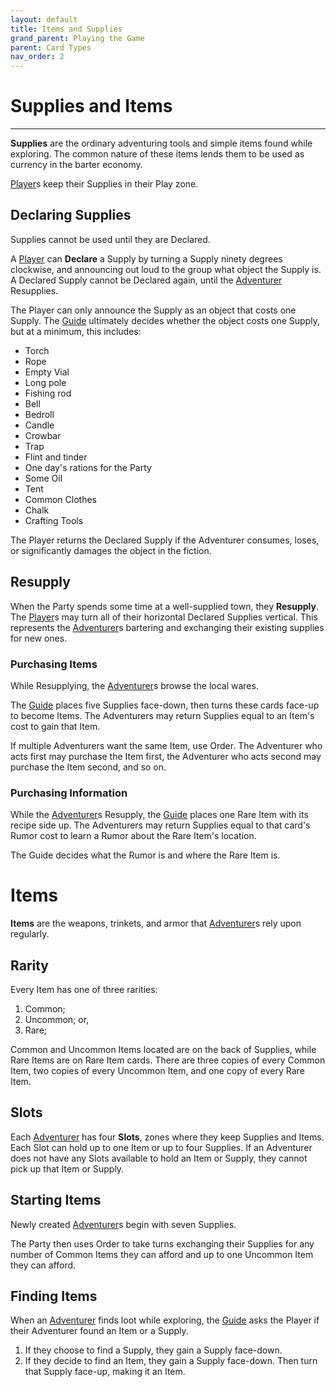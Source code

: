 ```yaml
---
layout: default
title: Items and Supplies
grand_parent: Playing the Game
parent: Card Types
nav_order: 2
---
```


# Supplies and Items

---

**Supplies** are the ordinary adventuring tools and simple items found while exploring. The common nature of these items lends them to be used as currency in the barter economy. 

[Player](https://plerpsandplerps.github.io/Sprouting-Tales/docs/Introduction/Basics.html#player-and-adventurer)s keep their Supplies in their Play zone.

## Declaring Supplies

Supplies cannot be used until they are Declared.

A [Player](https://plerpsandplerps.github.io/Sprouting-Tales/docs/Introduction/Basics.html#player-and-adventurer) can **Declare** a Supply by turning a Supply ninety degrees clockwise, and announcing out loud to the group what object the Supply is. A Declared Supply cannot be Declared again, until the [Adventurer](https://plerpsandplerps.github.io/Sprouting-Tales/docs/Introduction/Basics.html#player-and-adventurer) Resupplies. 

The Player can only announce the Supply as an object that costs one Supply. The [Guide](https://plerpsandplerps.github.io/Sprouting-Tales/docs/Introduction/Basics.html#guide) ultimately decides whether the object costs one Supply, but at a minimum, this includes:
- Torch
- Rope
- Empty Vial
- Long pole
- Fishing rod
- Bell
- Bedroll
- Candle
- Crowbar
- Trap
- Flint and tinder
- One day's rations for the Party
- Some Oil
- Tent
- Common Clothes
- Chalk
- Crafting Tools

The Player returns the Declared Supply if the Adventurer consumes, loses, or significantly damages the object in the fiction. 

## Resupply

When the Party spends some time at a well-supplied town, they **Resupply**. The [Player](https://plerpsandplerps.github.io/Sprouting-Tales/docs/Introduction/Basics.html#player-and-adventurer)s may turn all of their horizontal Declared Supplies vertical. This represents the [Adventurer](https://plerpsandplerps.github.io/Sprouting-Tales/docs/Introduction/Basics.html#player-and-adventurer)s bartering and exchanging their existing supplies for new ones. 

### Purchasing Items

While Resupplying, the [Adventurer](https://plerpsandplerps.github.io/Sprouting-Tales/docs/Introduction/Basics.html#player-and-adventurer)s browse the local wares. 

The [Guide](https://plerpsandplerps.github.io/Sprouting-Tales/docs/Introduction/Basics.html#guide) places five Supplies face-down, then turns these cards face-up to become Items. The Adventurers may return Supplies equal to an Item's cost to gain that Item. 

If multiple Adventurers want the same Item, use Order. The Adventurer who acts first may purchase the Item first, the Adventurer who acts second may purchase the Item second, and so on. 

### Purchasing Information

While the [Adventurer](https://plerpsandplerps.github.io/Sprouting-Tales/docs/Introduction/Basics.html#player-and-adventurer)s Resupply, the [Guide](https://plerpsandplerps.github.io/Sprouting-Tales/docs/Introduction/Basics.html#guide) places one Rare Item with its recipe side up. The Adventurers may return Supplies equal to that card's Rumor cost to learn a Rumor about the Rare Item's location. 

The Guide decides what the Rumor is and where the Rare Item is.

# Items

**Items** are the weapons, trinkets, and armor that [Adventurer](https://plerpsandplerps.github.io/Sprouting-Tales/docs/Introduction/Basics.html#player-and-adventurer)s rely upon regularly. 

## Rarity

Every Item has one of three rarities: 
1. Common;
2. Uncommon; or,
3. Rare;

Common and Uncommon Items located are on the back of Supplies, while Rare Items are on Rare Item cards. There are three copies of every Common Item, two copies of every Uncommon Item, and one copy of every Rare Item.

## Slots

Each [Adventurer](https://plerpsandplerps.github.io/Sprouting-Tales/docs/Introduction/Basics.html#player-and-adventurer) has four **Slots**, zones where they keep Supplies and Items. Each Slot can hold up to one Item or up to four Supplies. If an Adventurer does not have any Slots available to hold an Item or Supply, they cannot pick up that Item or Supply.

## Starting Items

Newly created [Adventurer](https://plerpsandplerps.github.io/Sprouting-Tales/docs/Introduction/Basics.html#player-and-adventurer)s begin with seven Supplies. 

The Party then uses Order to take turns exchanging their Supplies for any number of Common Items they can afford and up to one Uncommon Item they can afford.  

## Finding Items 

When an [Adventurer](https://plerpsandplerps.github.io/Sprouting-Tales/docs/Introduction/Basics.html#player-and-adventurer) finds loot while exploring, the [Guide](https://plerpsandplerps.github.io/Sprouting-Tales/docs/Introduction/Basics.html#guide) asks the Player if their Adventurer found an Item or a Supply.

1. If they choose to find a Supply, they gain a Supply face-down. 
2. If they decide to find an Item, they gain a Supply face-down. Then turn that Supply face-up, making it an Item.

<!-- 

## Rumors

To be added

## Crafting

To be added

## Rare Item Upgrade

-->